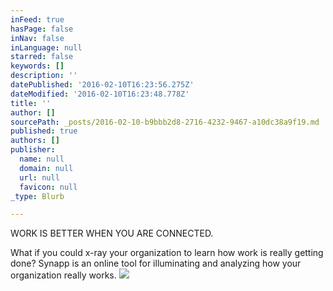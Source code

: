 ```yaml
---
inFeed: true
hasPage: false
inNav: false
inLanguage: null
starred: false
keywords: []
description: ''
datePublished: '2016-02-10T16:23:56.275Z'
dateModified: '2016-02-10T16:23:48.778Z'
title: ''
author: []
sourcePath: _posts/2016-02-10-b9bbb2d8-2716-4232-9467-a10dc38a9f19.md
published: true
authors: []
publisher:
  name: null
  domain: null
  url: null
  favicon: null
_type: Blurb

---
```

WORK IS BETTER WHEN YOU ARE CONNECTED.

What if you could x-ray your organization to learn how work is really getting done? Synapp is an online tool for illuminating and analyzing how your organization really works.
![](https://the-grid-user-content.s3-us-west-2.amazonaws.com/4b0409c1-227d-4556-8242-da4882c1e6f7.jpg)